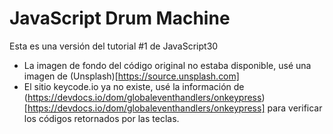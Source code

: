 # JavaScript Drum Machine

Esta es una versión del tutorial #1 de JavaScript30

- La imagen de fondo del código original no estaba disponible, usé una imagen de (Unsplash)[https://source.unsplash.com]
- El sitio keycode.io ya no existe, usé la información de (https://devdocs.io/dom/globaleventhandlers/onkeypress)[https://devdocs.io/dom/globaleventhandlers/onkeypress] para verificar los códigos retornados por las teclas.
